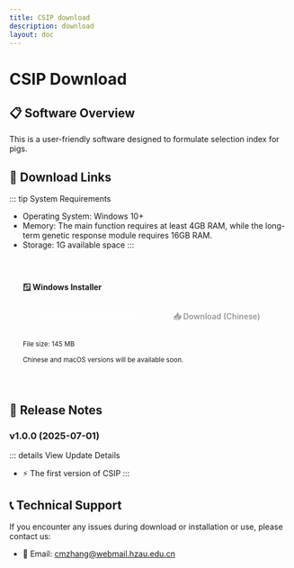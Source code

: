 ```yaml
---
title: CSIP download
description: download
layout: doc
---
```

# CSIP Download

## 📋 Software Overview

This is a user-friendly software designed to formulate selection index for pigs.

## 💾 Download Links

::: tip System Requirements
- Operating System: Windows 10+
- Memory: The main function requires at least 4GB RAM, while the long-term genetic response module requires 16GB RAM.
- Storage: 1G available space
:::

<div class="download-cards">

<div class="download-card">
  <div class="card-header">
    <h4>🪟 Windows Installer</h4>
    <span class="version-badge">v1.0.0 </span>
  </div>

[//]: # (  <p>Applicable to Windows 10 and above versions</p>)
  <div class="download-buttons">
    <a href="https://github.com/TXiang-lab/CSIP/releases/download/CSIP/CSIP_english_1.0.0.exe" class="download-btn primary" download>
      📥 Download Now (English)
    </a>
    <a href="/download/software-windows-x86-v1.0.0.exe" class="download-btn secondary" download style="user-select: none; pointer-events: none;color: #999999; ">
      📥 Download (Chinese)
    </a>
  </div>
  <small>File size: 145 MB</small>
    <p><small>Chinese and macOS versions will be available soon.</small></p>
</div>

[//]: # (<div class="download-card">)

[//]: # (  <div class="card-header">)

[//]: # (    <h4>🍎 macOS Installer</h4>)

[//]: # (    <span class="version-badge">v1.0.0</span>)

[//]: # (  </div>)

[//]: # ()
[//]: # ([//]: # &#40;  <p>Compatible with macOS 10.15 and above</p>&#41;)
[//]: # (  <div class="download-buttons">)

[//]: # (    <a href="/download/software-windows-v1.0.0.exe" class="download-btn primary" download>)

[//]: # (      📥 Download Now &#40;English&#41;)

[//]: # (    </a>)

[//]: # (    <a href="/download/software-windows-x86-v1.0.0.exe" class="download-btn secondary" download>)

[//]: # (      📥 Download &#40;Chinese&#41;)

[//]: # (    </a>)

[//]: # (  </div>)

[//]: # (  <small>File size: 145 MB</small>)

[//]: # (</div>)

</div>

## 🔄 Release Notes

### v1.0.0 (2025-07-01)

::: details View Update Details
- ⚡ The first version of CSIP
:::

## 📞 Technical Support

If you encounter any issues during download or installation or use, please contact us:

- 📧 Email: cmzhang@webmail.hzau.edu.cn

<style>
.download-cards {
  display: grid;
  gap: 1.5rem;
  margin: 2rem 0;
}

.download-card {
  border: 1px solid var(--vp-c-border);
  border-radius: 12px;
  padding: 1.5rem;
  background: var(--vp-c-bg-soft);
}

.card-header {
  display: flex;
  justify-content: space-between;
  align-items: center;
  margin-bottom: 1rem;
}

.card-header h4 {
  margin: 0;
  color: var(--vp-c-text-1);
}

.version-badge {
  background: var(--vp-c-brand);
  color: white;
  padding: 0.25rem 0.75rem;
  border-radius: 16px;
  font-size: 0.875rem;
  font-weight: 600;
}

.download-buttons {
  display: flex;
  gap: 0.75rem;
  margin: 1rem 0;
  flex-wrap: wrap;
}

.download-btn {
  display: inline-flex;
  align-items: center;
  padding: 0.75rem 1.5rem;
  border-radius: 8px;
  text-decoration: none;
  font-weight: 600;
  transition: all 0.3s ease;
  border: none;
  cursor: pointer;
}

.download-btn.primary {
  background: var(--vp-c-brand);
  color: white;
}

.download-btn.primary:hover {
  background: var(--vp-c-brand-dark);
  transform: translateY(-2px);
}

.download-btn.secondary {
  background: var(--vp-c-bg-soft);
  color: var(--vp-c-text-1);
  border: 1px solid var(--vp-c-border);
}

.download-btn.secondary:hover {
  background: var(--vp-c-bg-mute);
  border-color: var(--vp-c-brand);
}

.mobile-download {
  display: grid;
  grid-template-columns: repeat(auto-fit, minmax(250px, 1fr));
  gap: 1.5rem;
  margin: 2rem 0;
}

.mobile-card {
  text-align: center;
  padding: 1.5rem;
  border: 1px solid var(--vp-c-border);
  border-radius: 12px;
  background: var(--vp-c-bg-soft);
}

.mobile-card h4 {
  margin-bottom: 1rem;
  color: var(--vp-c-text-1);
}

.store-btn img {
  height: 60px;
  transition: transform 0.3s ease;
}

.store-btn:hover img {
  transform: scale(1.05);
}

@media (max-width: 768px) {
  .download-buttons {
    flex-direction: column;
  }
  
  .download-btn {
    text-align: center;
  }
}
</style>
